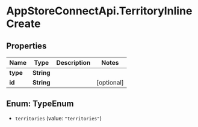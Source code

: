 # AppStoreConnectApi.TerritoryInlineCreate

## Properties

Name | Type | Description | Notes
------------ | ------------- | ------------- | -------------
**type** | **String** |  | 
**id** | **String** |  | [optional] 



## Enum: TypeEnum


* `territories` (value: `"territories"`)




